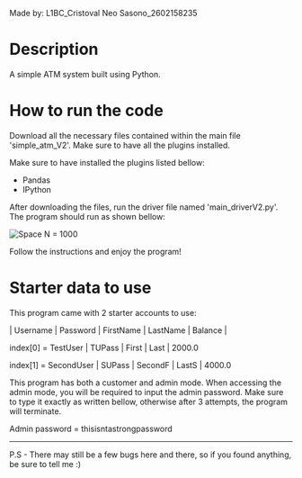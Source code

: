 Made by: L1BC_Cristoval Neo Sasono_2602158235

# Description 
A simple ATM system built using Python.

# How to run the code

Download all the necessary files contained within the main file 'simple_atm_V2'. Make sure to have all the plugins installed.

Make sure to have installed the plugins listed bellow:
- Pandas
- IPython

After downloading the files, run the driver file named 'main_driverV2.py'. The program should run as shown bellow:

![Space N = 1000](python_img/program_running.png)

Follow the instructions and enjoy the program!

# Starter data to use

This program came with 2 starter accounts to use:

| Username | Password | FirstName | LastName | Balance |

index[0] = TestUser | TUPass | First | Last | 2000.0

index[1] = SecondUser | SUPass | SecondF | LastS | 4000.0

This program has both a customer and admin mode. When accessing the admin mode, you will be required to input the admin password. Make sure to type it exactly as written bellow, otherwise after 3 attempts, the program will terminate.

Admin password = thisisntastrongpassword

---

P.S - There may still be a few bugs here and there, so if you found anything, be sure to tell me :)

